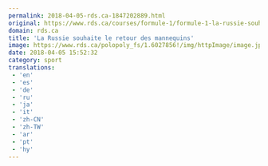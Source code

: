 ```yaml
---
permalink: 2018-04-05-rds.ca-1847202889.html
original: https://www.rds.ca/courses/formule-1/formule-1-la-russie-souhaite-le-retour-des-mannequins-sur-la-grille-de-depart-1.6027851?localLinksEnabled=false
domain: rds.ca
title: 'La Russie souhaite le retour des mannequins'
image: https://www.rds.ca/polopoly_fs/1.6027856!/img/httpImage/image.jpg_gen/derivatives/details-xhdpi/image.jpg
date: 2018-04-05 15:52:32
category: sport
translations: 
 - 'en'
 - 'es'
 - 'de'
 - 'ru'
 - 'ja'
 - 'it'
 - 'zh-CN'
 - 'zh-TW'
 - 'ar'
 - 'pt'
 - 'hy'
---
```


